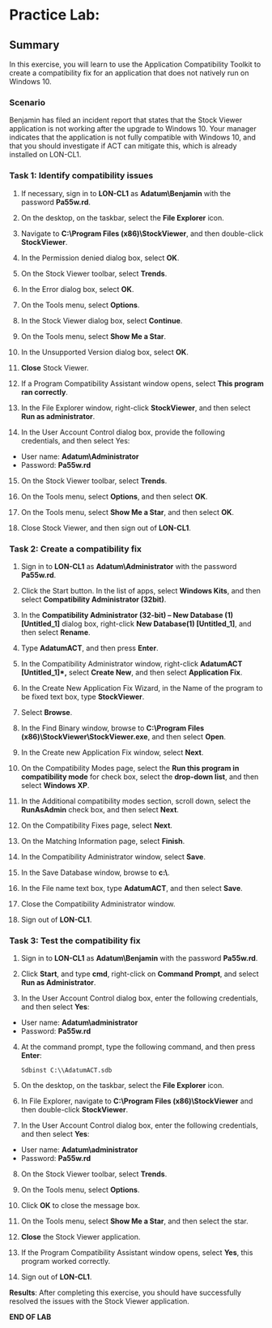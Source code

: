 # Practice Lab: 

## Summary
In this exercise, you will learn to use the Application Compatibility Toolkit to create a compatibility fix for an application that does not natively run on Windows 10. 

### Scenario
Benjamin has filed an incident report that states that the Stock Viewer application is not working after the upgrade to Windows 10. Your manager indicates that the application is not fully compatible with Windows 10, and that you should investigate if ACT can mitigate this, which is already installed on LON-CL1.


### Task 1: Identify compatibility issues 

1.  If necessary, sign in to **LON-CL1** as **Adatum\\Benjamin** with the
    password **Pa55w.rd**.

2.  On the desktop, on the taskbar, select the **File Explorer** icon.

3.  Navigate to **C:\\Program Files (x86)\\StockViewer**, and then double-click
    **StockViewer**.

4.  In the Permission denied dialog box, select **OK**.

5.  On the Stock Viewer toolbar, select **Trends**.

6.  In the Error dialog box, select **OK**.

7.  On the Tools menu, select **Options**.

8.  In the Stock Viewer dialog box, select **Continue**.

9.  On the Tools menu, select **Show Me a Star**.

10. In the Unsupported Version dialog box, select **OK**.

11. **Close** Stock Viewer.

12. If a Program Compatibility Assistant window opens, select **This program ran
    correctly**.

13. In the File Explorer window, right-click **StockViewer**, and then select
    **Run as administrator**.

14. In the User Account Control dialog box, provide the following credentials,
    and then select Yes:
-   User name: **Adatum\\Administrator**
-   Password: **Pa55w.rd**

15.  On the Stock Viewer toolbar, select **Trends**.

16.  On the Tools menu, select **Options**, and then select **OK**.

17.  On the Tools menu, select **Show Me a Star**, and then select **OK**.

18.  Close Stock Viewer, and then sign out of **LON-CL1**.

### Task 2: Create a compatibility fix 
1.  Sign in to **LON-CL1** as **Adatum\\Administrator** with the password
    **Pa55w.rd**.

2.  Click the Start button. In the list of apps, select **Windows Kits**, and
    then select **Compatibility Administrator (32bit)**.

3.  In the **Compatibility Administrator (32-bit) – New Database (1)
    \[Untitled_1\]** dialog box, right-click **New Database(1) \[Untitled_1\]**, and
    then select **Rename**.


4.  Type **AdatumACT**, and then press **Enter**.

5.  In the Compatibility Administrator window, right-click **AdatumACT
    \[Untitled_1\]\*,** select **Create New**, and then select **Application Fix**.

6.  In the Create New Application Fix Wizard, in the Name of the program to be
    fixed text box, type **StockViewer**.

7.  Select **Browse**.

8.  In the Find Binary window, browse to **C:\\Program Files
    (x86)\\StockViewer\\StockViewer.exe**, and then select **Open**.

9.  In the Create new Application Fix window, select **Next**.

10. On the Compatibility Modes page, select the **Run this program in
    compatibility mode** for check box, select the **drop-down list**, and then
    select **Windows XP**.

11. In the Additional compatibility modes section, scroll down, select the
    **RunAsAdmin** check box, and then select **Next**.

12. On the Compatibility Fixes page, select **Next**.

13. On the Matching Information page, select **Finish**.

14. In the Compatibility Administrator window, select **Save**.

15. In the Save Database window, browse to **c:\\**.

16. In the File name text box, type **AdatumACT**, and then select **Save**.

17. Close the Compatibility Administrator window.

18. Sign out of **LON-CL1**.

### Task 3: Test the compatibility fix 
1.  Sign in to **LON-CL1** as **Adatum\\Benjamin** with the password
    **Pa55w.rd**.

2.  Click **Start**, and type **cmd**, right-click on **Command Prompt**, and
    select **Run as Administrator**.

3.  In the User Account Control dialog box, enter the following credentials, and
    then select **Yes**:
- User name: **Adatum\\administrator**
- Password: **Pa55w.rd**

4.  At the command prompt, type the following command, and then press **Enter**:

    ```
    Sdbinst C:\\AdatumACT.sdb
    ```

5.  On the desktop, on the taskbar, select the **File Explorer** icon.

6.  In File Explorer, navigate to **C:\\Program Files (x86)\\StockViewer** and
    then double-click **StockViewer**.

7.  In the User Account Control dialog box, enter the following credentials, and
    then select **Yes**:
- User name: **Adatum\\administrator**
- Password: **Pa55w.rd**

8.  On the Stock Viewer toolbar, select **Trends**.

9.  On the Tools menu, select **Options**.

10.  Click **OK** to close the message box.

11.  On the Tools menu, select **Show Me a Star**, and then select the star.

12.  **Close** the Stock Viewer application.

13.  If the Program Compatibility Assistant window opens, select **Yes**, this
    program worked correctly.

14.  Sign out of **LON-CL1**.

**Results**: After completing this exercise, you should have successfully resolved the issues with the Stock Viewer application.

**END OF LAB**